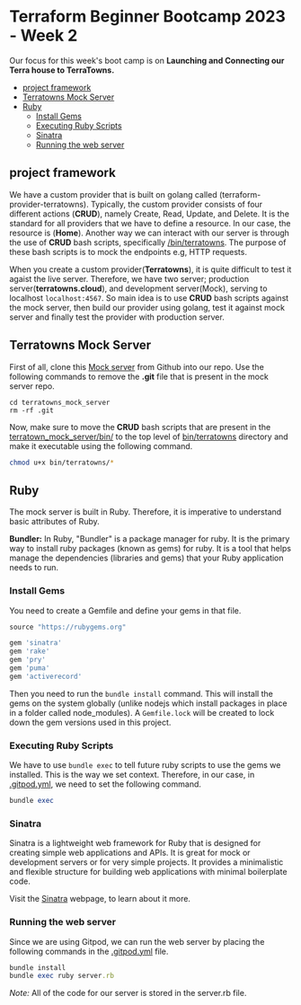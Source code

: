 # Terraform Beginner Bootcamp 2023 - Week 2

 Our focus for this week's boot camp is on **Launching and Connecting our Terra house to TerraTowns.**

- [project framework](#project-framework)
- [Terratowns Mock Server](#terratowns-mock-server)
- [Ruby](#ruby)
  * [Install Gems](#install-gems)
  * [Executing Ruby Scripts](#executing-ruby-scripts)
  * [Sinatra](#sinatra)
  * [Running the web server](#running-the-web-server)

## project framework

We have a custom provider that is built on golang called (terraform-provider-terratowns). Typically, the custom provider consists of four different actions (**CRUD**), namely Create, Read, Update, and Delete. It is the standard for all providers that we have to define a resource. In our case, the resource is (**Home**). Another way we can interact with our server is through the use of **CRUD** bash scripts, specifically [/bin/terratowns](/bin/terratowns/). The purpose of these bash scripts is to mock the endpoints e.g, HTTP requests. 

When you create a custom provider(**Terratowns**), it is quite difficult to test it agaist the live server. Therefore, we have two server; production server(**terratowns.cloud**), and development server(Mock), serving to localhost `localhost:4567`. So main idea is to use **CRUD** bash scripts against the mock server, then build our provider using golang, test it against mock server and finally test the provider with production server.

## Terratowns Mock Server

First of all, clone this [Mock server](https://github.com/ExamProCo/terratowns_mock_server) from Github into our repo. Use the following commands to remove the **.git** file that is present in the mock server repo.

```
cd terratowns_mock_server 
rm -rf .git
```
Now, make sure to move the **CRUD** bash scripts that are present in the [terratown_mock_server/bin/](terratown_mock_server/bin/) to the top level of [bin/terratowns](/bin/terratowns/) directory and make it executable using the following command.

```sh
chmod u+x bin/terratowns/*
```

## Ruby
The mock server is built in Ruby. Therefore, it is imperative to understand basic attributes of Ruby.

**Bundler:** In Ruby, "Bundler" is a package manager for ruby. It is the primary way to install ruby packages (known as gems) for ruby. It is a tool that helps manage the dependencies (libraries and gems) that your Ruby application needs to run.

### Install Gems
You need to create a Gemfile and define your gems in that file.

```rb
source "https://rubygems.org" 

gem 'sinatra'
gem 'rake'
gem 'pry'
gem 'puma'
gem 'activerecord'
```
Then you need to run the `bundle install` command.  This will install the gems on the system globally (unlike nodejs which install packages in place in a folder called node_modules). A `Gemfile.lock` will be created to lock down the gem versions used in this project.

### Executing Ruby Scripts

We have to use `bundle exec` to tell future ruby scripts to use the gems we installed. This is the way we set context. Therefore, in our case, in [.gitpod.yml](.gitpod.yml), we need to set the following command.

```rb
bundle exec
```

### Sinatra

Sinatra is a lightweight web framework for Ruby that is designed for creating simple web applications and APIs. It is great for mock or development servers or for very simple projects.  It provides a minimalistic and flexible structure for building web applications with minimal boilerplate code. 

Visit the [Sinatra](https://sinatrarb.com/) webpage, to learn about it more.

### Running the web server

Since we are using Gitpod, we can run the web server by placing the following commands in the [.gitpod.yml](.gitpod.yml) file. 

```rb
bundle install
bundle exec ruby server.rb
```
*Note:* All of the code for our server is stored in the server.rb file.

